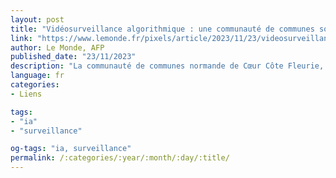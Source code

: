 ```yaml
---
layout: post
title: "Vidéosurveillance algorithmique : une communauté de communes sommée de supprimer des données personnelles"
link: "https://www.lemonde.fr/pixels/article/2023/11/23/videosurveillance-algorithmique-une-communaute-de-communes-sommee-de-supprimer-des-donnees-personnelles_6201911_4408996.html"
author: Le Monde, AFP
published_date: "23/11/2023"
description: "La communauté de communes normande de Cœur Côte Fleurie, qui comprend notamment Deauville et Trouville, a cinq jours pour se débarrasser des données collectées grâce au logiciel de vidéosurveillance algorithmique BriefCam."
language: fr
categories:
- Liens

tags:
- "ia"
- "surveillance"

og-tags: "ia, surveillance"
permalink: /:categories/:year/:month/:day/:title/
---
```

